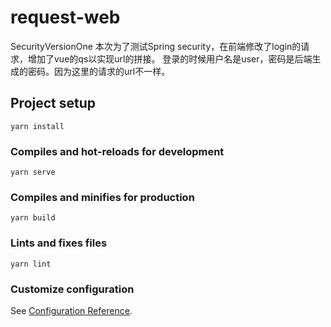 # request-web


SecurityVersionOne
本次为了测试Spring security，在前端修改了login的请求，增加了vue的qs以实现url的拼接。
登录的时候用户名是user，密码是后端生成的密码。因为这里的请求的url不一样。


## Project setup
```
yarn install
```

### Compiles and hot-reloads for development
```
yarn serve
```

### Compiles and minifies for production
```
yarn build
```

### Lints and fixes files
```
yarn lint
```

### Customize configuration
See [Configuration Reference](https://cli.vuejs.org/config/).
